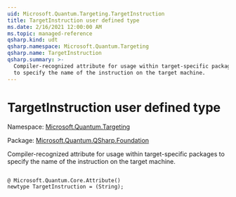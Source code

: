 ```yaml
---
uid: Microsoft.Quantum.Targeting.TargetInstruction
title: TargetInstruction user defined type
ms.date: 2/16/2021 12:00:00 AM
ms.topic: managed-reference
qsharp.kind: udt
qsharp.namespace: Microsoft.Quantum.Targeting
qsharp.name: TargetInstruction
qsharp.summary: >-
  Compiler-recognized attribute for usage within target-specific packages
  to specify the name of the instruction on the target machine.
---
```


# TargetInstruction user defined type

Namespace: [Microsoft.Quantum.Targeting](xref:Microsoft.Quantum.Targeting)

Package: [Microsoft.Quantum.QSharp.Foundation](https://nuget.org/packages/Microsoft.Quantum.QSharp.Foundation)


Compiler-recognized attribute for usage within target-specific packagesto specify the name of the instruction on the target machine.

```qsharp

@ Microsoft.Quantum.Core.Attribute()
newtype TargetInstruction = (String);
```

